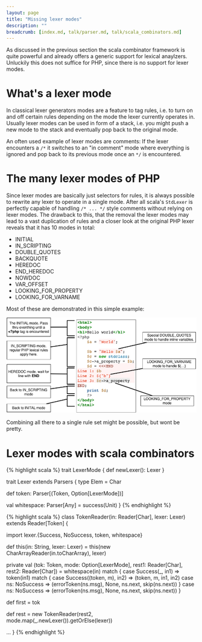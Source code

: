 ```yaml
---
layout: page
title: "Missing lexer modes"
description: ""
breadcrumb: [index.md, talk/parser.md, talk/scala_combinators.md]
---
```


As discussed in the previous section the scala combinator framework is quite powerful and already offers a generic support for lexical anaylzers. Unluckily this does not suffice for PHP, since there is no support for lexer modes.

# What's a lexer mode

In classical lexer generators modes are a feature to tag rules, i.e. to turn on and off certain rules depending on the mode the lexer currently operates in. Usually lexer modes can be used in form of a stack, i.e. you might push a new mode to the stack and eventually pop back to the original mode.

An often used example of lexer modes are comments: If the lexer encounters a `/*` it switches to an "in comment" mode where everything is ignored and pop back to its previous mode once an `*/` is encountered.

# The many lexer modes of PHP

Since lexer modes are basically just selectors for rules, it is always possible to rewrite any lexer to operate in a single mode. After all scala's `StdLexer` is perfectly capable of handling `/* ... */` style comments without relying on lexer modes. The drawback to this, that the removal the lexer modes may lead to a vast duplication of rules and a closer look at the original PHP lexer reveals that it has 10 modes in total:

* INITIAL
* IN_SCRIPTING
* DOUBLE_QUOTES
* BACKQUOTE
* HEREDOC
* END_HEREDOC
* NOWDOC
* VAR_OFFSET
* LOOKING_FOR_PROPERTY
* LOOKING_FOR_VARNAME

Most of these are demonstrated in this simple example:

![PHP's lexer modes](lexer_modes.png)

Combining all there to a single rule set might be possible, but wont be pretty.

# Lexer modes with scala combinators

{% highlight scala %}
trait LexerMode {
  def newLexer(): Lexer
}

trait Lexer extends Parsers {
  type Elem = Char

  def token: Parser[(Token, Option[LexerMode])]

  val whitespace: Parser[Any] = success(Unit)
}
{% endhighlight %}

{% highlight scala %}
class TokenReader(in: Reader[Char], lexer: Lexer) extends Reader[Token] {

  import lexer.{Success, NoSuccess, token, whitespace}

  def this(in: String, lexer: Lexer) = this(new CharArrayReader(in.toCharArray), lexer)

  private val (tok: Token, mode: Option[LexerMode], rest1: Reader[Char], rest2: Reader[Char]) = whitespace(in) match {
    case Success(_, in1) =>
      token(in1) match {
        case Success((token, m), in2) => (token, m, in1, in2)
        case ns: NoSuccess => (errorToken(ns.msg), None, ns.next, skip(ns.next))
      }
    case ns: NoSuccess => (errorToken(ns.msg), None, ns.next, skip(ns.next))
  }

  def first = tok

  def rest = new TokenReader(rest2, mode.map(_.newLexer()).getOrElse(lexer))

  ...
}
{% endhighlight %}
